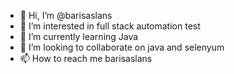 - 👋 Hi, I’m @barisaslans
- 👀 I’m interested in full stack automation test
- 🌱 I’m currently learning Java
- 💞️ I’m looking to collaborate on java and selenyum
- 📫 How to reach me barisaslans

<!---
barisaslans/barisaslans is a ✨ special ✨ repository because its `README.md` (this file) appears on your GitHub profile.
You can click the Preview link to take a look at your changes.
--->
